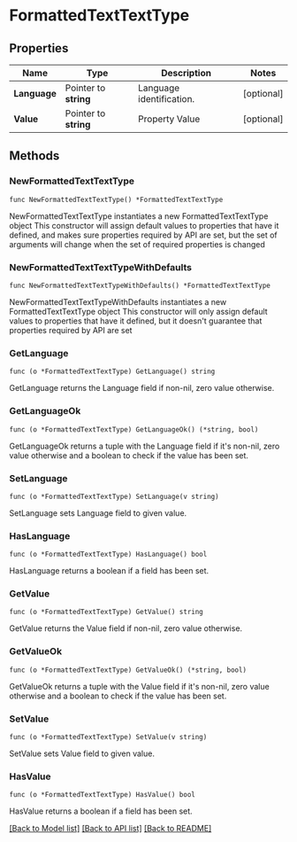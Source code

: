 # FormattedTextTextType

## Properties

Name | Type | Description | Notes
------------ | ------------- | ------------- | -------------
**Language** | Pointer to **string** | Language identification. | [optional] 
**Value** | Pointer to **string** | Property Value | [optional] 

## Methods

### NewFormattedTextTextType

`func NewFormattedTextTextType() *FormattedTextTextType`

NewFormattedTextTextType instantiates a new FormattedTextTextType object
This constructor will assign default values to properties that have it defined,
and makes sure properties required by API are set, but the set of arguments
will change when the set of required properties is changed

### NewFormattedTextTextTypeWithDefaults

`func NewFormattedTextTextTypeWithDefaults() *FormattedTextTextType`

NewFormattedTextTextTypeWithDefaults instantiates a new FormattedTextTextType object
This constructor will only assign default values to properties that have it defined,
but it doesn't guarantee that properties required by API are set

### GetLanguage

`func (o *FormattedTextTextType) GetLanguage() string`

GetLanguage returns the Language field if non-nil, zero value otherwise.

### GetLanguageOk

`func (o *FormattedTextTextType) GetLanguageOk() (*string, bool)`

GetLanguageOk returns a tuple with the Language field if it's non-nil, zero value otherwise
and a boolean to check if the value has been set.

### SetLanguage

`func (o *FormattedTextTextType) SetLanguage(v string)`

SetLanguage sets Language field to given value.

### HasLanguage

`func (o *FormattedTextTextType) HasLanguage() bool`

HasLanguage returns a boolean if a field has been set.

### GetValue

`func (o *FormattedTextTextType) GetValue() string`

GetValue returns the Value field if non-nil, zero value otherwise.

### GetValueOk

`func (o *FormattedTextTextType) GetValueOk() (*string, bool)`

GetValueOk returns a tuple with the Value field if it's non-nil, zero value otherwise
and a boolean to check if the value has been set.

### SetValue

`func (o *FormattedTextTextType) SetValue(v string)`

SetValue sets Value field to given value.

### HasValue

`func (o *FormattedTextTextType) HasValue() bool`

HasValue returns a boolean if a field has been set.


[[Back to Model list]](../README.md#documentation-for-models) [[Back to API list]](../README.md#documentation-for-api-endpoints) [[Back to README]](../README.md)


